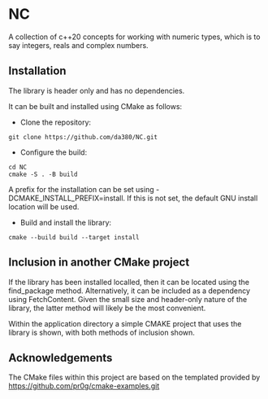 # NC

A collection of c++20 concepts for working with numeric types, which is to say integers, reals and complex numbers. 

## Installation

The library is header only and has no dependencies. 

It can be built and installed using CMake as follows:

- Clone the repository:
```
git clone https://github.com/da380/NC.git
```

- Configure the build:
```
cd NC
cmake -S . -B build
```
A prefix for the installation can be set using -DCMAKE_INSTALL_PREFIX=install. If this is not set, 
the default GNU install location will be used. 

- Build and install the library:
```
cmake --build build --target install
```

## Inclusion in another CMake project

If the library has been installed localled, then it can be 
located using the find_package method. Alternatively, it 
can be included as a dependency using FetchContent. Given the
small size and header-only nature of the library, the latter 
method will likely be the most convenient. 

Within the application directory a simple CMAKE project that uses the library is shown, with both methods of inclusion shown. 

## Acknowledgements

The CMake files within this project are based on the templated provided by https://github.com/pr0g/cmake-examples.git